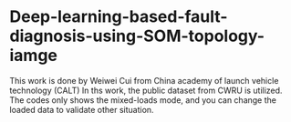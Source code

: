 # Deep-learning-based-fault-diagnosis-using-SOM-topology-iamge
This work is done by Weiwei Cui from China academy of launch vehicle technology (CALT)
In ths work, the public dataset from CWRU is utilized. The codes only shows the mixed-loads mode, and you can change the loaded data to validate other situation.
